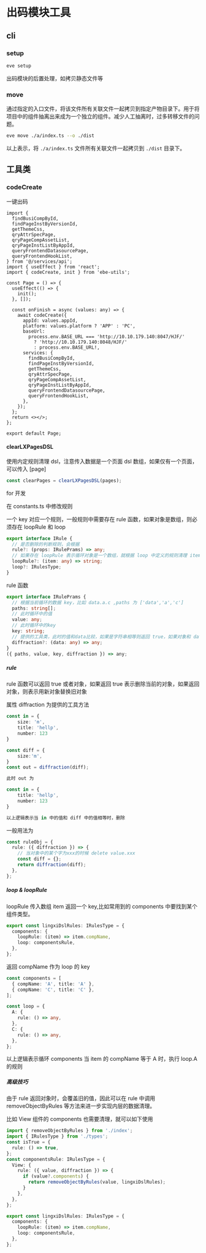 # 出码模块工具

## cli

### setup

```bash
eve setup
```

出码模块的后置处理，如拷贝静态文件等

### move

通过指定的入口文件，将该文件所有关联文件一起拷贝到指定产物目录下。用于将项目中的组件抽离出来成为一个独立的组件。减少人工抽离时，过多转移文件的问题。

```bash
eve move ./a/index.ts --o ./dist
```

以上表示，将 `./a/index.ts` 文件所有关联文件一起拷贝到 `./dist` 目录下。

## 工具类

### codeCreate

一键出码

```tsx
import {
  findBusiCompById,
  findPageInstByVersionId,
  getThemeCss,
  qryAttrSpecPage,
  qryPageCompAssetList,
  qryPageInstListByAppId,
  queryFrontendDatasourcePage,
  queryFrontendHookList,
} from '@/services/api';
import { useEffect } from 'react';
import { codeCreate, init } from 'ebe-utils';

const Page = () => {
  useEffect(() => {
    init();
  }, []);

  const onFinish = async (values: any) => {
    await codeCreate({
      appId: values.appId,
      platform: values.platform ? 'APP' : 'PC',
      baseUrl:
        process.env.BASE_URL === 'http://10.10.179.140:8047/HJF/'
          ? 'http://10.10.179.140:8048/HJF/'
          : process.env.BASE_URL!,
      services: {
        findBusiCompById,
        findPageInstByVersionId,
        getThemeCss,
        qryAttrSpecPage,
        qryPageCompAssetList,
        qryPageInstListByAppId,
        queryFrontendDatasourcePage,
        queryFrontendHookList,
      },
    });
  };
  return <></>;
};

export default Page;
```

#### clearLXPagesDSL

使用内定规则清理 dsl，注意传入数据是一个页面 dsl 数组，如果仅有一个页面，可以传入 [page]

```ts
const clearPages = clearLXPagesDSL(pages);
```

for 开发

在 constants.ts 中修改规则

一个 key 对应一个规则，一般规则中需要存在 rule 函数，如果对象是数组，则必须存在 loopRule 和 loop

```ts
export interface IRule {
  // 是否删除的判断规则，会根据
  rule?: (props: IRulePrams) => any;
  // 如果存在 loopRule 表示循环对象是一个数组，就根据 loop 中定义的规则清理 item，loop 中的 key 为 loopRule 返回值的判断依据
  loopRule?: (item: any) => string;
  loop?: IRulesType;
}
```

rule 函数

```ts
export interface IRulePrams {
  // 根据当前循环的数据 key，比如 data.a.c ,paths 为 ['data','a','c']
  paths: string[];
  // 此时循环中的值
  value: any;
  // 此时循环中的key
  key: string;
  // 提供的工具类，此时的值和data比较，如果是字符串相等则返回 true，如果对象和 data key-value 都相同的值会被删除，并返回清楚后的新对象
  diffraction?: (data: any) => any;
}
({ paths, value, key, diffraction }) => any;
```

##### rule

rule 函数可以返回 true 或者对象，如果返回 true 表示删除当前的对象，如果返回对象，则表示用新对象替换旧对象

属性 diffraction 为提供的工具方法

```ts
const in = {
    size: 'm',
    title: 'hellp',
    number: 123
}

const diff = {
    size:'m',
}
const out = diffraction(diff);

此时 out 为

const in = {
    title: 'hellp',
    number: 123
}

以上逻辑表示当 in 中的值和 diff 中的值相等时，删除
```

一般用法为

```ts
const ruleObj = {
  rule: ({ diffraction }) => {
    // 当对象中的某个字为xxx的时候 delete value.xxx
    const diff = {};
    return diffraction(diff);
  },
};
```

##### loop & loopRule

loopRule 传入数组 item 返回一个 key,比如常用到的 components 中要找到某个 组件类型。

```ts
export const lingxiDslRules: IRulesType = {
  components: {
    loopRule: (item) => item.compName,
    loop: componentsRule,
  },
};
```

返回 compName 作为 loop 的 key

```ts
const components = [
  { compName: 'A', title: 'A' },
  { compName: 'C', title: 'C' },
];

const loop = {
  A: {
    rule: () => any,
  },
  C: {
    rule: () => any,
  },
};
```

以上逻辑表示循环 components 当 item 的 compName 等于 A 时，执行 loop.A 的规则

##### 高级技巧

由于 rule 返回对象时，会覆盖旧的值，因此可以在 rule 中调用 removeObjectByRules 等方法来进一步实现内层的数据清理。

比如 View 组件的 components 也需要清理，就可以如下使用

```ts
import { removeObjectByRules } from './index';
import { IRulesType } from './types';
const isTrue = {
  rule: () => true,
};
const componentsRule: IRulesType = {
  View: {
    rule: ({ value, diffraction }) => {
      if (value?.components) {
        return removeObjectByRules(value, lingxiDslRules);
      }
    },
  },
};

export const lingxiDslRules: IRulesType = {
  components: {
    loopRule: (item) => item.compName,
    loop: componentsRule,
  },
};
```
